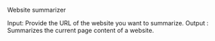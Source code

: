 Website summarizer


Input: Provide the URL of the website you want to summarize.
Output : Summarizes the current page content of a website.
